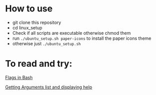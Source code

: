 # How to use

* git clone this repository
* cd linux_setup
* Check if all scripts are executable otherwise chmod them
* run `./ubuntu_setup.sh paper-icons` to install the paper icons theme
* otherwise just `./ubuntu_setup.sh`


# To read and try:
[Flags in Bash](https://tecadmin.net/using-arguments-and-flags-in-bash/)

[Getting Arguments list and displaying help](https://stackoverflow.com/questions/7069682/how-to-get-arguments-with-flags-in-bash)
